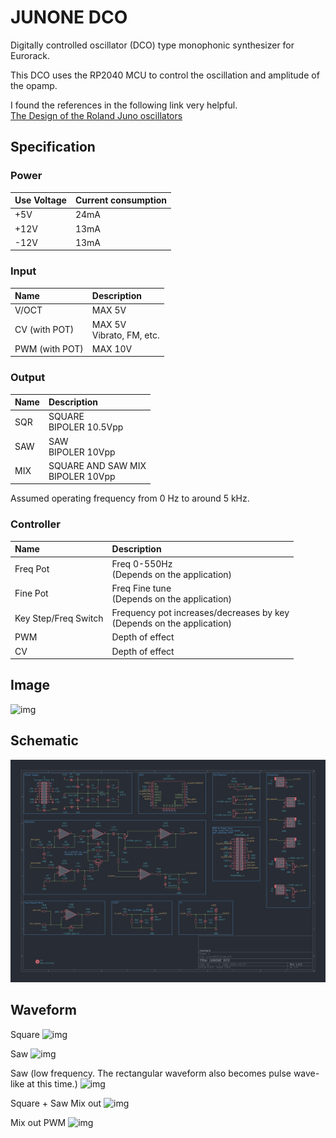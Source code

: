 # JUNONE DCO

Digitally controlled oscillator (DCO) type monophonic synthesizer for Eurorack.  

This DCO uses the RP2040 MCU to control the oscillation and amplitude of the opamp.  

I found the references in the following link very helpful.  
[The Design of the Roland Juno oscillators](https://blog.thea.codes/the-design-of-the-juno-dco/)

## Specification

### Power

|Use Voltage|Current consumption|
|:--|:--|
|+5V|24mA|
|+12V|13mA|
|-12V|13mA|

### Input

|Name|Description|
|:--|:--|
|V/OCT|MAX 5V|
|CV (with POT)| MAX 5V<br> Vibrato, FM, etc.|
|PWM (with POT)| MAX 10V|

### Output

|Name|Description|
|:--|:--|
|SQR|SQUARE<br> BIPOLER 10.5Vpp|
|SAW|SAW<br> BIPOLER 10Vpp|
|MIX|SQUARE AND SAW MIX<br>BIPOLER 10Vpp|

Assumed operating frequency from 0 Hz to around 5 kHz.


### Controller

|Name|Description|
|:--|:--|
|Freq Pot|Freq 0-550Hz<br>(Depends on the application)|
|Fine Pot|Freq Fine tune<br>(Depends on the application)|
|Key Step/Freq Switch|Frequency pot increases/decreases by key<br>(Depends on the application)|
|PWM|Depth of effect|
|CV|Depth of effect|

## Image

![img](https://marksard.github.io/assets/photos/20231214_IMGP8479.jpg)

## Schematic

![img](_data/JUNONE%20DCO%20Schematic%20rev1.0.0.png)

## Waveform

Square
![img](_data/junondco_wave_squ.png)  

Saw
![img](_data/junondco_wave_saw.png)  

Saw (low frequency. The rectangular waveform also becomes pulse wave-like at this time.)
![img](_data/junondco_wave_saw_low.png)  

Square + Saw Mix out
![img](_data/junondco_wave_mix.png)  

Mix out PWM
![img](_data/junondco_wave_mix_pwm.png)  
